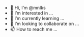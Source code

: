 - 👋 Hi, I’m @mnlks
- 👀 I’m interested in ...
- 🌱 I’m currently learning ...
- 💞️ I’m looking to collaborate on ...
- 📫 How to reach me ...

<!---
mnlks/mnlks is a ✨ special ✨ repository because its `README.md` (this file) appears on your GitHub profile.
You can click the Preview link to take a look at your changes.
--->
